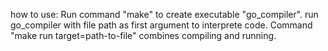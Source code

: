how to use:
Run command "make" to create executable "go_compiler".
run go_compiler with file path as first argument to interprete code.
Command "make run target=path-to-file" combines compiling and running.